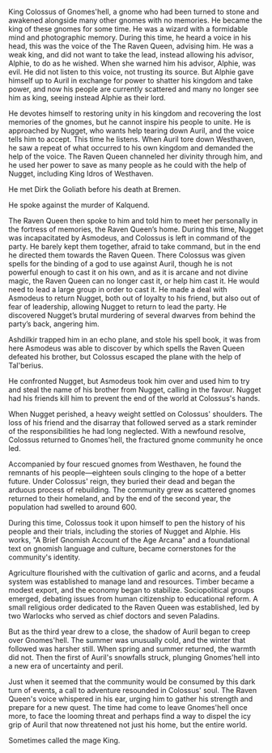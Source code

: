 King Colossus of Gnomes'hell, a gnome who had been turned to stone and awakened alongside many other gnomes with no memories. He became the king of these gnomes for some time. He was a wizard with a formidable mind and photographic memory. During this time, he heard a voice in his head, this was the voice of the The Raven Queen, advising him. He was a weak king, and did not want to take the lead, instead allowing his advisor, Alphie, to do as he wished. When she warned him his advisor, Alphie, was evil. He did not listen to this voice, not trusting its source. But Alphie gave himself up to Auril in exchange for power to shatter his kingdom and take power, and now his people are currently scattered and many no longer see him as king, seeing instead Alphie as their lord. 

He devotes himself to restoring unity in his kingdom and recovering the lost memories of the gnomes, but he cannot inspire his people to unite. He is approached by Nugget, who wants help tearing down Auril, and the voice tells him to accept. This time he listens. When Auril tore down Westhaven, he saw a repeat of what occurred to his own kingdom and demanded the help of the voice. The Raven Queen channeled her divinity through him, and he used her power to save as many people as he could with the help of Nugget, including King Idros of Westhaven. 

He met Dirk the Goliath before his death at Bremen.

He spoke against the murder of Kalquend.

The Raven Queen then spoke to him and told him to meet her personally in the fortress of memories, the Raven Queen’s home. During this time, Nugget was incapacitated by Asmodeus, and Colossus is left in command of the party. He barely kept them together, afraid to take command, but in the end he directed them towards the Raven Queen. There Colossus was given spells for the binding of a god to use against Auril, though he is not powerful enough to cast it on his own, and as it is arcane and not divine magic, the Raven Queen can no longer cast it, or help him cast it. He would need to lead a large group in order to cast it. He made a deal with Asmodeus to return Nugget, both out of loyalty to his friend, but also out of fear of leadership, allowing Nugget to return to lead the party. He discovered Nugget’s brutal murdering of several dwarves from behind the party’s back, angering him.

Ashdilkir trapped him in an echo plane, and stole his spell book, it was from here Asmodeus was able to discover by which spells the Raven Queen defeated his brother, but Colossus escaped the plane with the help of Tal'berius. 

He confronted Nugget, but Asmodeus took him over and used him to try and steal the name of his brother from Nugget, calling in the favour. Nugget had his friends kill him to prevent the end of the world at Colossus's hands.

When Nugget perished, a heavy weight settled on Colossus' shoulders. The loss of his friend and the disarray that followed served as a stark reminder of the responsibilities he had long neglected. With a newfound resolve, Colossus returned to Gnomes'hell, the fractured gnome community he once led. 

Accompanied by four rescued gnomes from Westhaven, he found the remnants of his people—eighteen souls clinging to the hope of a better future. Under Colossus' reign, they buried their dead and began the arduous process of rebuilding. The community grew as scattered gnomes returned to their homeland, and by the end of the second year, the population had swelled to around 600.

During this time, Colossus took it upon himself to pen the history of his people and their trials, including the stories of Nugget and Alphie. His works, "A Brief Gnomish Account of the Age Arcana" and a foundational text on gnomish language and culture, became cornerstones for the community's identity.

Agriculture flourished with the cultivation of garlic and acorns, and a feudal system was established to manage land and resources. Timber became a modest export, and the economy began to stabilize. Sociopolitical groups emerged, debating issues from human citizenship to educational reform. A small religious order dedicated to the Raven Queen was established, led by two Warlocks who served as chief doctors and seven Paladins.

But as the third year drew to a close, the shadow of Auril began to creep over Gnomes'hell. The summer was unusually cold, and the winter that followed was harsher still. When spring and summer returned, the warmth did not. Then the first of Auril's snowfalls struck, plunging Gnomes'hell into a new era of uncertainty and peril.

Just when it seemed that the community would be consumed by this dark turn of events, a call to adventure resounded in Colossus' soul. The Raven Queen's voice whispered in his ear, urging him to gather his strength and prepare for a new quest. The time had come to leave Gnomes'hell once more, to face the looming threat and perhaps find a way to dispel the icy grip of Auril that now threatened not just his home, but the entire world.

Sometimes called the mage King.